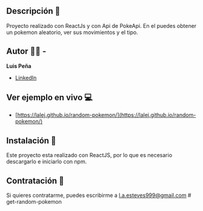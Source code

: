 ## Descripción 📖

Proyecto realizado con ReactJs y con Api de PokeApi. En el puedes obtener un pokemon aleatorio, ver sus movimientos y el tipo.

## Autor 🧔🏻 -
**Luis Peña**

* [LinkedIn](https://www.linkedin.com/in/lapee/)

## Ver ejemplo en vivo 💻
- [https://lalej.github.io/random-pokemon/](https://lalej.github.io/random-pokemon/)

## Instalación 📀
Este proyecto esta realizado con ReactJS, por lo que es necesario descargarlo e iniciarlo con npm.

## Contratación 📧
Si quieres contratarme, puedes escribirme a l.a.esteves999@gmail.com 
#   g e t - r a n d o m - p o k e m o n  
 